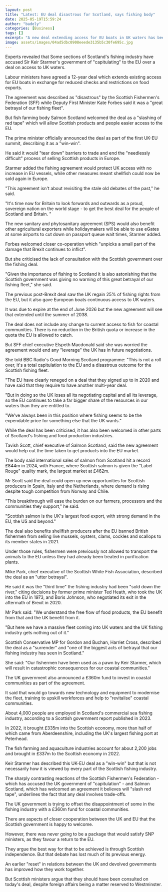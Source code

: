 ```yaml
---
layout: post
title: "Latest: EU deal disastrous for Scotland, says fishing body"
date: 2025-05-19T15:59:24
author: "badely"
categories: [Business]
tags: []
excerpt: "A new deal extending access for EU boats in UK waters has been agreed as part of a wider softening of relations with the bloc."
image: assets/images/04ad5dbc0908eeede3135b5c30fe695c.jpg
---
```


Experts revealed that Some sections of Scotland's fishing industry have accused Sir Keir Starmer's government of "capitulating" to the EU over a deal on access to UK waters.

Labour ministers have agreed a 12-year deal which extends existing access for EU boats in exchange for reduced checks and restrictions on food exports.

The agreement was described as "disastrous" by the Scottish Fishermen's Federation (SFF) while Deputy First Minister Kate Forbes said it was a "great betrayal of our fishing fleet". 

But fish farming body Salmon Scotland welcomed the deal as a "slashing of red tape" which will allow Scottish products and people easier access to the EU.

The prime minister officially announced the deal as part of the first UK-EU summit, describing it as a "win-win". 

He said it would "tear down" barriers to trade and end the "needlessly difficult" process of selling Scottish products in Europe.

Starmer added the fishing agreement would protect UK access with no increase in EU vessels, while other measures meant shellfish could now be sold again in Europe.

"This agreement isn't about revisiting the stale old debates of the past," he said. 

"It's time now for Britain to look forwards and outwards as a proud, sovereign nation on the world stage - to get the best deal for the people of Scotland and Britain. "

The new sanitary and phytosanitary agreement (SPS) would also benefit other agricultural exporters while holidaymakers will be able to use eGates at some airports to cut down on passport queue wait times, Starmer added. 

Forbes welcomed closer co-operation which "unpicks a small part of the damage that  Brexit continues to inflict". 

But she criticised the lack of consultation with the Scottish government over the fishing deal.

"Given the importance of fishing to Scotland it is also astonishing that the Scottish government was giving no warning of this great betrayal of our fishing fleet," she said.

The previous post-Brexit deal saw the UK regain 25% of fishing rights from the EU, but it also gave European boats continuous access to UK waters. 

It was due to expire at the end of June 2026 but the new agreement will see that extended until the summer of 2038.

The deal does not include any change to current access to fish for coastal communities. There is no reduction in the British quota or increase in the quota the EU is allowed to catch.

But SFF chief executive Elspeth Macdonald said she was worried the agreement would end any "leverage" the UK has in future negotiations.

She told BBC Radio's Good Morning Scotland programme: "This is not a roll over, it's a total capitulation to the EU and a disastrous outcome for the Scottish fishing fleet.

"The EU have clearly reneged on a deal that they signed up to in 2020 and have said that they require to have another multi-year deal.

"But in doing so the UK loses all its negotiating capital and all its leverage, so the EU continues to take a far bigger share of the resources in our waters than they are entitled to.

"We've always been in this position where fishing seems to be the expendable price for something else that the UK wants."

While the deal has been criticised, it has also been welcomed in other parts of Scotland's fishing and food production industries.

Tavish Scott, chief executive of Salmon Scotland, said the new agreement would help cut the time taken to get products into the EU market.

The body said international sales of salmon from Scotland hit a record £844m in 2024, with France, where Scottish salmon is given the "Label Rouge" quality mark, the largest market at £462m.

Mr Scott said the deal could open up new opportunities for Scottish producers in Spain, Italy and the Netherlands, where demand is rising despite tough competition from Norway and Chile.

"This breakthrough will ease the burden on our farmers, processors and the communities they support," he said. 

"Scottish salmon is the UK's largest food export, with strong demand in the EU, the US and beyond."

The deal also benefits shellfish producers after the EU banned British fishermen from selling live mussels, oysters, clams, cockles and scallops to its member states in 2021.

Under those rules, fishermen were previously not allowed to transport the animals to the EU unless they had already been treated in purification plants.

Mike Park, chief executive of the Scottish White Fish Association, described the deal as an "utter betrayal".

He said it was the "third time" the fishing industry had been "sold down the river," citing decisions by former prime minister Ted Heath, who took the UK into the EU in 1973, and Boris Johnson, who negotiated its exit in the aftermath of Brexit in 2020.

Mr Park said: "We understand the free flow of food products, the EU benefit from that and the UK benefit from it.

"But here we have a massive fleet coming into UK waters and the UK fishing industry gets nothing out of it."

Scottish Conservative MP for Gordon and Buchan, Harriet Cross, described the deal as a "surrender" and "one of the biggest acts of betrayal that our fishing industry has seen in Scotland."

She said: "Our fishermen have been used as a pawn by Keir Starmer, which will result in catastrophic consequences for our coastal communities."

The UK government also announced a £360m fund to invest in coastal communities as part of the agreement.

It said that would go towards new technology and equipment to modernise the fleet, training to upskill workforces and help to "revitalise" coastal communities.

About 4,000 people are employed in Scotland's commercial sea fishing industry, according to a Scottish government report published in 2023.

In 2022, it brought £335m into the Scottish economy, more than half of which came from Aberdeenshire, including the UK's largest fishing port at Peterhead.

The fish farming and aquaculture industries account for about 2,200 jobs and brought in £337m to the Scottish economy in 2022.

Keir Starmer has described this UK-EU deal as a "win-win" but that is not necessarily how it is viewed by every part of the Scottish fishing industry.

The sharply contrasting reactions of the Scottish Fishermen's Federation - which has accused the UK government of "capitulation" - and Salmon Scotland, which has welcomed an agreement it believes will "slash red tape", underlines the fact that any deal involves trade-offs.

The UK government is trying to offset the disappointment of some in the fishing industry with a £360m fund for coastal communities.

There are aspects of closer cooperation between the UK and EU that the Scottish government is happy to welcome. 

However, there was never going to be a package that would satisfy SNP ministers, as they favour a return to the EU.

They argue the best way for that to be achieved is through Scottish independence. But that debate has lost much of its previous energy.

An earlier "reset" in relations between the UK and devolved governments has improved how they work together. 

But Scottish ministers argue that they should have been consulted on today's deal, despite foreign affairs being a matter reserved to Westminster.

